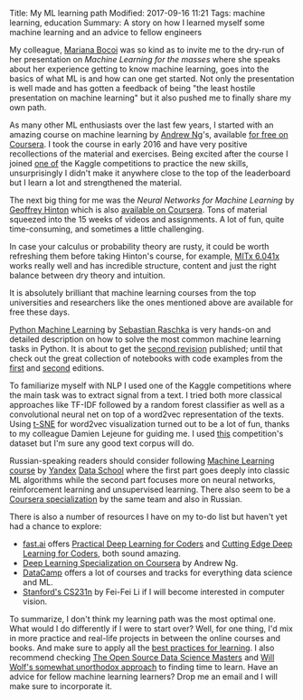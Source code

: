 Title: My ML learning path
Modified: 2017-09-16 11:21
Tags: machine learning, education
Summary: A story on how I learned myself some machine learning and an advice to fellow engineers

My colleague, [Mariana Bocoi](https://twitter.com/MarianaBocoi) was so kind as to invite me to the dry-run of her
presentation on _Machine Learning for the masses_ where she speaks about her experience getting to know machine learning,
goes into the basics of what ML is and how can one get started. Not only the presentation is well made and has gotten
a feedback of being "the least hostile presentation on machine learning" but it also pushed me to finally share my own path.

As many other ML enthusiasts over the last few years, I started with an amazing course on machine learning by
[Andrew Ng](http://www.andrewng.org/)'s, available [for free on Coursera](https://www.coursera.org/learn/machine-learning).
I took the course in early 2016 and have very positive recollections of the material and exercises. Being excited after
the course I joined [one of](https://www.kaggle.com/c/santander-customer-satisfaction) the Kaggle competitions to practice
the new skills, unsurprisingly I didn't make it anywhere close to the top of the leaderboard but I learn a lot and
strengthened the material.

The next big thing for me was the _Neural Networks for Machine Learning_ by [Geoffrey Hinton](http://www.cs.toronto.edu/~hinton/)
which is also [available on Coursera](https://www.coursera.org/learn/neural-networks/). Tons of material squeezed into the
15 weeks of videos and assignments. A lot of fun, quite time-consuming, and sometimes a little challenging.

In case your calculus or probability theory are rusty, it could be worth refreshing them before taking Hinton's course,
for example, [MITx 6.041x](https://www.edx.org/course/introduction-probability-science-mitx-6-041x-2) works really well
and has incredible structure, content and just the right balance between dry theory and intuition.

It is absolutely brilliant that machine learning courses from the top universities and researchers like the ones mentioned
above are available for free these days.

[Python Machine Learning](https://www.amazon.com/Python-Machine-Learning-Sebastian-Raschka/dp/1783555130/ref=sr_1_1?ie=UTF8&qid=1470882464&sr=8-1&keywords=python+machine+learning)
by [Sebastian Raschka](http://sebastianraschka.com/) is very hands-on and detailed description on how to solve the most
common machine learning tasks in Python. It is about to get the
[second revision](https://github.com/rasbt/python-machine-learning-book-2nd-edition#whats-new-in-the-second-edition-from-the-first-edition)
published; until that check out the great collection of notebooks with code examples from the
[first](https://github.com/rasbt/python-machine-learning-book) and
[second](https://github.com/rasbt/python-machine-learning-book-2nd-edition) editions.

To familiarize myself with NLP I used one of the Kaggle competitions where the main task was to extract signal from a text.
I tried both more classical approaches like TF-IDF followed by a random forest classifier as well as a
convolutional neural net on top of a word2vec representation of the texts.
Using [t-SNE](https://distill.pub/2016/misread-tsne/) for word2vec visualization turned out to be a lot of fun, thanks
to my colleague Damien Lejeune for guiding me. I used [this](https://www.kaggle.com/c/msk-redefining-cancer-treatment)
competition's dataset but I'm sure any good text corpus will do.

Russian-speaking readers should consider following [Machine Learning course](https://yandexdataschool.ru/edu-process/courses/machine-learning)
by [Yandex](https://en.wikipedia.org/wiki/Yandex) [Data School](https://yandexdataschool.com/) where the first part goes
deeply into classic ML algorithms while the second part focuses more on neural networks, reinforcement learning and
unsupervised learning. There also seem to be a [Coursera specialization](https://www.coursera.org/specializations/machine-learning-data-analysis)
by the same team and also in Russian.

There is also a number of resources I have on my to-do list but haven't yet had a chance to explore:

* [fast.ai](http://www.fast.ai/) offers [Practical Deep Learning for Coders](http://course.fast.ai/) and
  [Cutting Edge Deep Learning for Coders](http://course.fast.ai/part2.html), both sound amazing.
* [Deep Learning Specialization on Coursera](https://www.coursera.org/specializations/deep-learning) by Andrew Ng.
* [DataCamp](https://www.datacamp.com/) offers a lot of courses and tracks for everything data science and ML.
* [Stanford's CS231n](https://www.youtube.com/playlist?list=PL3FW7Lu3i5JvHM8ljYj-zLfQRF3EO8sYv) by Fei-Fei Li if I will
  become interested in computer vision.

To summarize, I don't think my learning path was the most optimal one. What would I do differently if I were to start over?
Well, for one thing, I'd mix in more practice and real-life projects in between the online courses and books. And make sure
to apply all the [best practices for learning](https://www.coursera.org/learn/learning-how-to-learn?utm_source=blog).
I also recommend checking [The Open Source Data Science Masters](http://datasciencemasters.org/)
and [Will Wolf's somewhat unorthodox approach](http://willwolf.io/2016/07/29/my-open-source-machine-learning-masters-in-casablanca-morocco/)
to finding time to learn. Have an advice for fellow machine learning learners? Drop me an email and I will make sure to
incorporate it.

